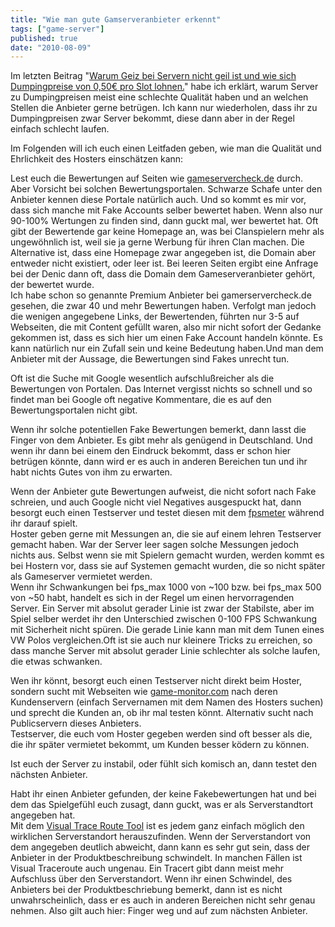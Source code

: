 ```yaml
---
title: "Wie man gute Gamserveranbieter erkennt"
tags: ["game-server"]
published: true
date: "2010-08-09"
---
```


Im letzten Beitrag "[Warum Geiz bei Servern nicht geil ist und wie sich Dumpingpreise von 0,50€ pro Slot lohnen.](/warum-geiz-bei-servern-nicht-geil-ist-und-wie-sich-dumpingpreise-von-050e-pro-slot-lohnen/)" habe ich erklärt, warum Server zu Dumpingpreisen meist eine schlechte Qualität haben und an welchen Stellen die Anbieter gerne betrügen. Ich kann nur wiederholen, dass ihr zu Dumpingpreisen zwar Server bekommt, diese dann aber in der Regel einfach schlecht laufen.

Im Folgenden will ich euch einen Leitfaden geben, wie man die Qualität und Ehrlichkeit des Hosters einschätzen kann:

Lest euch die Bewertungen auf Seiten wie [gameservercheck.de](http://gameservercheck.de) durch.  
Aber Vorsicht bei solchen Bewertungsportalen. Schwarze Schafe unter den Anbieter kennen diese Portale natürlich auch. Und so kommt es mir vor, dass sich manche mit Fake Accounts selber bewertet haben. Wenn also nur 90-100% Wertungen zu finden sind, dann guckt mal, wer bewertet hat. Oft gibt der Bewertende gar keine Homepage an, was bei Clanspielern mehr als ungewöhnlich ist, weil sie ja gerne Werbung für ihren Clan machen. Die Alternative ist, dass eine Homepage zwar angegeben ist, die Domain aber entweder nicht existiert, oder leer ist. Bei leeren Seiten ergibt eine Anfrage bei der Denic dann oft, dass die Domain dem Gameserveranbieter gehört, der bewertet wurde.  
Ich habe schon so genannte Premium Anbieter bei gamerservercheck.de gesehen, die zwar 40 und mehr Bewertungen haben. Verfolgt man jedoch die wenigen angegebene Links, der Bewertenden, führten nur 3-5 auf Webseiten, die mit Content gefüllt waren, also mir nicht sofort der Gedanke gekommen ist, dass es sich hier um einen Fake Account handeln könnte. Es kann natürlich nur ein Zufall sein und keine Bedeutung haben.Und man dem Anbieter mit der Aussage, die Bewertungen sind Fakes unrecht tun.

Oft ist die Suche mit Google wesentlich aufschlußreicher als die Bewertungen von Portalen. Das Internet vergisst nichts so schnell und so findet man bei Google oft negative Kommentare, die es auf den Bewertungsportalen nicht gibt.

Wenn ihr solche potentiellen Fake Bewertungen bemerkt, dann lasst die Finger von dem Anbieter. Es gibt mehr als genügend in Deutschland. Und wenn ihr dann bei einem den Eindruck bekommt, dass er schon hier betrügen könnte, dann wird er es auch in anderen Bereichen tun und ihr habt nichts Gutes von ihm zu erwarten.

Wenn der Anbieter gute Bewertungen aufweist, die nicht sofort nach Fake schreien, und auch Google nicht viel Negatives ausgespuckt hat, dann besorgt euch einen Testserver und testet diesen mit dem [fpsmeter](http://www.fpsmeter.org) während ihr darauf spielt.  
Hoster geben gerne mit Messungen an, die sie auf einem lehren Testserver gemacht haben. War der Server leer sagen solche Messungen jedoch nichts aus. Selbst wenn sie mit Spielern gemacht wurden, werden kommt es bei Hostern vor, dass sie auf Systemen gemacht wurden, die so nicht später als Gameserver vermietet werden.  
Wenn ihr Schwankungen bei fps_max 1000 von ~100 bzw. bei fps_max 500 von ~50 habt, handelt es sich in der Regel um einen hervorragenden Server. Ein Server mit absolut gerader Linie ist zwar der Stabilste, aber im Spiel selber werdet ihr den Unterschied zwischen 0-100 FPS Schwankung mit Sicherheit nicht spüren. Die gerade Linie kann man mit dem Tunen eines VW Polos vergleichen.Oft ist sie auch nur kleinere Tricks zu erreichen, so dass manche Server mit absolut gerader Linie schlechter als solche laufen, die etwas schwanken.

Wen ihr könnt, besorgt euch einen Testserver nicht direkt beim Hoster, sondern sucht mit Webseiten wie [game-monitor.com](http://www.game-monitor.com) nach deren Kundenservern (einfach Servernamen mit dem Namen des Hosters suchen) und sprecht die Kunden an, ob ihr mal testen könnt. Alternativ sucht nach Publicservern dieses Anbieters.  
Testserver, die euch vom Hoster gegeben werden sind oft besser als die, die ihr später vermietet bekommt, um Kunden besser ködern zu können.

  
Ist euch der Server zu instabil, oder fühlt sich komisch an, dann testet den nächsten Anbieter.

Habt ihr einen Anbieter gefunden, der keine Fakebewertungen hat und bei dem das Spielgefühl euch zusagt, dann guckt, was er als Serverstandtort angegeben hat.  
Mit dem [Visual Trace Route Tool](http://www.yougetsignal.com/tools/visual-tracert/) ist es jedem ganz einfach möglich den wirklichen Serverstandort herauszufinden. Wenn der Serverstandort von dem angegeben deutlich abweicht, dann kann es sehr gut sein, dass der Anbieter in der Produktbeschreibung schwindelt. In manchen Fällen ist Visual Traceroute auch ungenau. Ein Tracert gibt dann meist mehr Aufschluss über den Serverstandort. Wenn ihr einen Schwindel, des Anbieters bei der Produktbeschriebung bemerkt, dann ist es nicht unwahrscheinlich, dass er es auch in anderen Bereichen nicht sehr genau nehmen. Also gilt auch hier: Finger weg und auf zum nächsten Anbieter.

